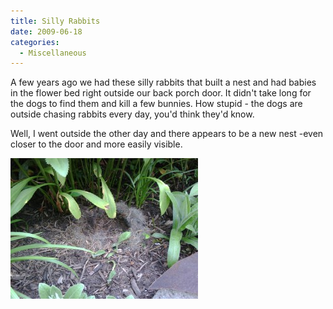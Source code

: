 ```yaml
---
title: Silly Rabbits
date: 2009-06-18
categories: 
  - Miscellaneous
---
```


A few years ago we had these silly rabbits that built a nest and had babies in the flower bed right outside our back porch door. It didn't take long for the dogs to find them and kill a few bunnies. How stupid - the dogs are outside chasing rabbits every day, you'd think they'd know.

Well, I went outside the other day and there appears to be a new nest -even closer to the door and more easily visible.

![Rabbit Nest?](images/IMG00006-20090616-1726-300x225.jpg "IMG00006-20090616-1726")
